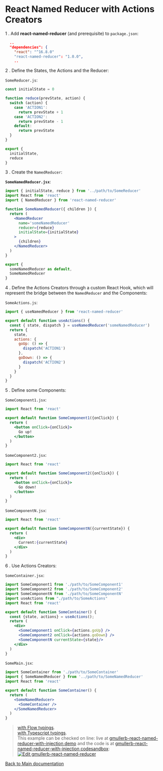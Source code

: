 # React Named Reducer with Actions Creators

1 . Add **react-named-reducer** (and prerequisite) to `package.json`:

```json
  ..
  "dependencies": {
    "react": "^16.8.0"
    "react-named-reducer": "1.0.0",
    ..
```

2 . Define the States, the Actions and the Reducer:

`SomeReducer.js`:

```js
const initialState = 0

function reduce(prevState, action) {
  switch (action) {
    case 'ACTION1':
      return prevState + 1
    case 'ACTION2':
      return prevState - 1
    default:
      return prevState
  }
}

export {
  initialState,
  reduce
}
```

3 . Create the `NamedReducer`:

**`SomeNamedReducer.jsx`**:

```jsx
import { initialState, reduce } from '../path/to/SomeReducer'
import React from 'react'
import { NamedReducer } from 'react-named-reducer'

function SomeNamedReducer({ children }) {
  return (
    <NamedReducer
      name='someNamedReducer'
      reducer={reduce}
      initialState={initialState}
    >
      {children}
    </NamedReducer>
  )
}

export {
  someNamedReducer as default,
  SomeNamedReducer
}
```

4 . Define the Actions Creators through a custom React Hook, which will represent the bridge between the `NamedReducer` and the Components:

`SomeActions.js`:

```js
import { useNamedReducer } from 'react-named-reducer'

export default function useActions() {
  const { state, dispatch } = useNamedReducer('someNamedReducer')
  return {
    state,
    actions: {
      goUp: () => {
        dispatch('ACTION1')
      },
      goDown: () => {
        dispatch('ACTION2')
      }
    }
  }
}
```

5 . Define some Components:

`SomeComponent1.jsx`:

```jsx
import React from 'react'

export default function SomeComponent1({onClick}) {
  return (
    <button onClick={onClick}>
      Go up!
    </button>
  )
}
```

`SomeComponent2.jsx`:

```jsx
import React from 'react'

export default function SomeComponent2({onClick}) {
  return (
    <button onClick={onClick}>
      Go down!
    </button>
  )
}
```

`SomeComponentN.jsx`:

```jsx
import React from 'react'

export default function SomeComponentN({currentState}) {
  return (
    <div>
      Current:{currentState}
    </div>
  )
}
```

6 . Use Actions Creators:

`SomeContainer.jsx`:

```jsx
import SomeComponent1 from './path/to/SomeComponent1'
import SomeComponent2 from './path/to/SomeComponent2'
import SomeComponentN from './path/to/SomeComponentN'
import useActions from "./path/to/SomeActions"
import React from 'react'

export default function SomeContainer() {
  const {state, actions} = useActions();
  return (
    <div>
      <SomeComponent1 onClick={actions.goUp} />
      <SomeComponent2 onClick={actions.goDown} />
      <SomeComponentN currentState={state}/>
    </div>
  )
}
```

`SomeMain.jsx`:

```jsx
import SomeContainer from './path/to/SomeContainer'
import { SomeNamedReducer } from '../path/to/SomeNamedReducer'
import React from 'react'

export default function SomeContainer() {
  return (
    <SomeNamedReducer>
      <SomeContainer />
    </SomeNamedReducer>
  )
}
```

> [with Flow typings](with-actions-creators-and-flow-typings.md).  
> [with Typescript typings](with-actions-creators-and-ts-typings.md).  
> This example can be checked on line: live at [gmullerb-react-named-reducer-with-injection demo](https://72881.csb.app/) and the code is at [gmullerb-react-named-reducer-with-injection codesandbox](https://codesandbox.io/s/gmullerb-react-named-reducer-with-actions-creators-72881?module=%2Fsrc%2FSomeNamedReducer.jsx):  
[![Edit gmullerb-react-named-reducer](https://codesandbox.io/static/img/play-codesandbox.svg)](https://codesandbox.io/s/gmullerb-react-named-reducer-with-actions-creators-72881?module=%2Fsrc%2FSomeNamedReducer.jsx)


[Back to Main documentation](../README.md)

